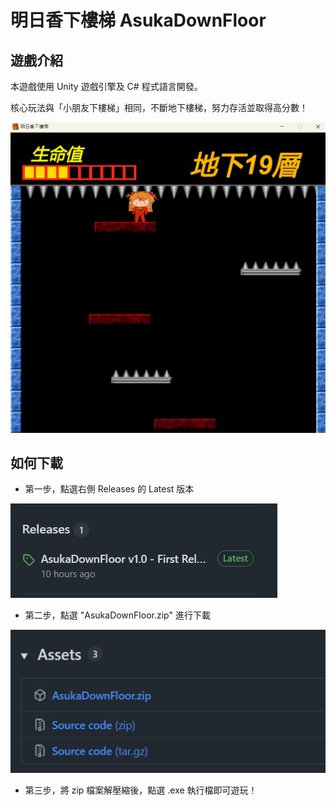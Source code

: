 # 明日香下樓梯 AsukaDownFloor

## 遊戲介紹

本遊戲使用 Unity 遊戲引擎及 C# 程式語言開發。

核心玩法與「小朋友下樓梯」相同，不斷地下樓梯，努力存活並取得高分數！

![demo](demo.png)

## 如何下載

 * 第一步，點選右側 Releases 的 Latest 版本

![Releases](Releases.png)

 * 第二步，點選 "AsukaDownFloor.zip" 進行下載

 ![Releases](AsukaDownFloor_zip.png)

 * 第三步，將 zip 檔案解壓縮後，點選 .exe 執行檔即可遊玩！
